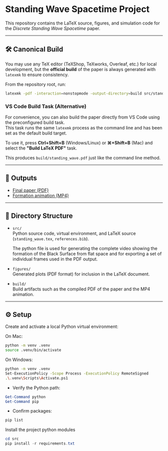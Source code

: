 # Standing Wave Spacetime Project

This repository contains the LaTeX source, figures, and simulation code for the *Discrete Standing Wave Spacetime* paper.

---

## 🛠️ Canonical Build

You may use any TeX editor (TeXShop, TeXworks, Overleaf, etc.) for local development, but the **official build** of the paper is always generated with `latexmk` to ensure consistency.  

From the repository root, run:

```bash
latexmk -pdf -interaction=nonstopmode -output-directory=build src/standing_wave.tex
```

### VS Code Build Task (Alternative)

For convenience, you can also build the paper directly from VS Code using the preconfigured build task.  
This task runs the same `latexmk` process as the command line and has been set as the default build target.  

To use it, press **Ctrl+Shift+B** (Windows/Linux) or **⌘+Shift+B** (Mac) and select the **"Build LaTeX PDF"** task.  

This produces `build/standing_wave.pdf` just like the command line method.

---

## 📄 Outputs

- [Final paper (PDF)](build/standing_wave.pdf)  
- [Formation animation (MP4)](build/black_surface_formation.mp4)

---

## 📂 Directory Structure

- `src/`  
  Python source code, virtual environment, and LaTeX source (`standing_wave.tex`, `references.bib`).
  
  The python file is used for generating the complete video showing the formation of the Black Surface from flat space and for exporting a set of individual frames used in the PDF output.

- `figures/`  
  Generated plots (PDF format) for inclusion in the LaTeX document.  

- `build/`  
  Build artifacts such as the compiled PDF of the paper and the MP4 animation.  

---

## ⚙️ Setup

Create and activate a local Python virtual environment:

On Mac:
```bash
python -m venv .venv
source .venv/bin/activate
```

On Windows:
```bash
python -m venv .venv
Set-ExecutionPolicy -Scope Process -ExecutionPolicy RemoteSigned
.\.venv\Scripts\Activate.ps1
```

- Verify the Python path:

```powershell
Get-Command python
Get-Command pip
```

- Confirm packages:

```powershell
pip list
```

Install the project python modules
```powershell
cd src
pip install -r requirements.txt
```
